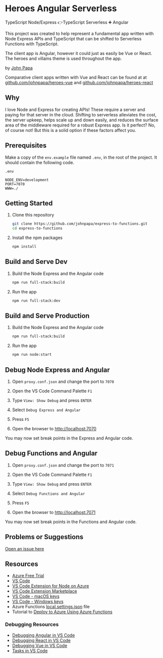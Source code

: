 # Heroes Angular Serverless

TypeScript Node/Express 👉TypeScript Serverless ➕ Angular

This project was created to help represent a fundamental app written with Node Express APIs and TypeScript that can be shifted to Serverless Functions with TypeScript.

The client app is Angular, however it could just as easily be Vue or React. The heroes and villains theme is used throughout the app.

by [John Papa](http://twitter.com/john_papa)

Comparative client apps written with Vue and React can be found at at [github.com/johnpapa/heroes-vue](https://github.com/johnpapa/heroes-vue) and [github.com/johnpapa/heroes-react](https://github.com/johnpapa/heroes-react)

## Why

I love Node and Express for creating APIs! These require a server and paying for that server in the cloud. Shifting to serverless alleviates the cost, the server upkeep, helps scale up and down easily, and reduces the surface area of the middleware required for a robust Express app. Is it perfect? No, of course not! But this is a solid option if these factors affect you.

## Prerequisites

Make a copy of the `env.example` file named `.env`, in the root of the project. It should contain the following code.

`.env`

```
NODE_ENV=development
PORT=7070
WWW=./
```

## Getting Started

1. Clone this repository

   ```bash
   git clone https://github.com/johnpapa/express-to-functions.git
   cd express-to-functions
   ```

1. Install the npm packages

   ```bash
   npm install
   ```

## Build and Serve Dev

1. Build the Node Express and the Angular code

   ```bash
   npm run full-stack:build
   ```

1. Run the app

   ```bash
   npm run full-stack:dev
   ```

## Build and Serve Production

1. Build the Node Express and the Angular code

   ```bash
   npm run full-stack:build
   ```

1. Run the app

   ```bash
   npm run node:start
   ```

## Debug Node Express and Angular

1. Open `proxy.conf.json` and change the port to `7070`

1. Open the VS Code Command Palette `F1`

1. Type `View: Show Debug` and press `ENTER`

1. Select `Debug Express and Angular`

1. Press `F5`

1. Open the browser to <http://localhost:7070>

You may now set break points in the Express and Angular code.

## Debug Functions and Angular

1. Open `proxy.conf.json` and change the port to `7071`

1. Open the VS Code Command Palette `F1`

1. Type `View: Show Debug` and press `ENTER`

1. Select `Debug Functions and Angular`

1. Press `F5`

1. Open the browser to <http://localhost:7071>

You may now set break points in the Functions and Angular code.

## Problems or Suggestions

[Open an issue here](/issues)

## Resources

- [Azure Free Trial](https://azure.microsoft.com/en-us/free/?wt.mc_id=expresstofunctions-github-jopapa)
- [VS Code](https://code.visualstudio.com?wt.mc_id=expresstofunctions-github-jopapa)
- [VS Code Extension for Node on Azure](https://marketplace.visualstudio.com/items?itemName=ms-vscode.vscode-node-azure-pack&WT.mc_id=expresstofunctions-github-jopapa)
- [VS Code Extension Marketplace](https://marketplace.visualstudio.com/vscode?wt.mc_id=expresstofunctions-github-jopapa)
- [VS Code - macOS keys](https://code.visualstudio.com/shortcuts/keyboard-shortcuts-macos.pdf?WT.mc_id=expresstofunctions-github-jopapa)
- [VS Code - Windows keys](https://code.visualstudio.com/shortcuts/keyboard-shortcuts-windows.pdf?WT.mc_id=expresstofunctions-github-jopapa)
- Azure Functions [local.settings.json](https://docs.microsoft.com/en-us/azure/azure-functions/functions-run-local#local-settings-file?WT.mc_id=expresstofunctions-github-jopapa) file
- Tutorial to [Deploy to Azure Using Azure Functions](https://code.visualstudio.com/tutorials/functions-extension/getting-started?WT.mc_id=expresstofunctions-github-jopapa)

### Debugging Resources

- [Debugging Angular in VS Code](https://code.visualstudio.com/docs/nodejs/angular-tutorial?wt.mc_id=expresstofunctions-github-jopapa)
- [Debugging React in VS Code](https://code.visualstudio.com/docs/nodejs/reactjs-tutorial?wt.mc_id=expresstofunctions-github-jopapa)
- [Debugging Vue in VS Code](https://code.visualstudio.com/docs/nodejs/vuejs-tutorial?wt.mc_id=expresstofunctions-github-jopapa)
- [Tasks in VS Code](https://code.visualstudio.com/Docs/editor/tasks?wt.mc_id=expresstofunctions-github-jopapa)
